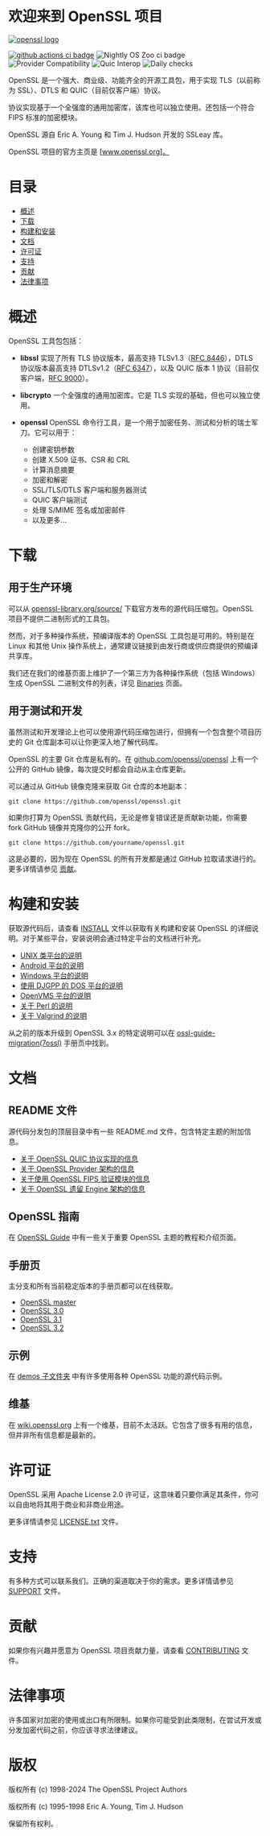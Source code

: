 欢迎来到 OpenSSL 项目
========================

[![openssl logo]][www.openssl.org]

[![github actions ci badge]][github actions ci]
![Nightly OS Zoo ci badge](https://github.com/openssl/openssl/actions/workflows/os-zoo.yml/badge.svg)
![Provider Compatibility](https://github.com/openssl/openssl/actions/workflows/provider-compatibility.yml/badge.svg)
![Quic Interop](https://github.com/openssl/openssl/actions/workflows/run_quic_interop.yml/badge.svg)
![Daily checks](https://github.com/openssl/openssl/actions/workflows/run-checker-daily.yml/badge.svg)

OpenSSL 是一个强大、商业级、功能齐全的开源工具包，用于实现 TLS（以前称为 SSL）、DTLS 和 QUIC（目前仅客户端）协议。

协议实现基于一个全强度的通用加密库，该库也可以独立使用。还包括一个符合 FIPS 标准的加密模块。

OpenSSL 源自 Eric A. Young 和 Tim J. Hudson 开发的 SSLeay 库。

OpenSSL 项目的官方主页是 [www.openssl.org]。

目录
=================

- [概述](#概述)
- [下载](#下载)
- [构建和安装](#构建和安装)
- [文档](#文档)
- [许可证](#许可证)
- [支持](#支持)
- [贡献](#贡献)
- [法律事项](#法律事项)

概述
========

OpenSSL 工具包包括：

- **libssl**
  实现了所有 TLS 协议版本，最高支持 TLSv1.3（[RFC 8446]），DTLS 协议版本最高支持 DTLSv1.2（[RFC 6347]），以及 QUIC 版本 1 协议（目前仅客户端，[RFC 9000]）。

- **libcrypto**
  一个全强度的通用加密库。它是 TLS 实现的基础，但也可以独立使用。

- **openssl**
  OpenSSL 命令行工具，是一个用于加密任务、测试和分析的瑞士军刀。它可以用于：
    - 创建密钥参数
    - 创建 X.509 证书、CSR 和 CRL
    - 计算消息摘要
    - 加密和解密
    - SSL/TLS/DTLS 客户端和服务器测试
    - QUIC 客户端测试
    - 处理 S/MIME 签名或加密邮件
    - 以及更多...

下载
========

用于生产环境
------------------

可以从 [openssl-library.org/source/](https://openssl-library.org/source/) 下载官方发布的源代码压缩包。OpenSSL 项目不提供二进制形式的工具包。

然而，对于多种操作系统，预编译版本的 OpenSSL 工具包是可用的。特别是在 Linux 和其他 Unix 操作系统上，通常建议链接到由发行商或供应商提供的预编译共享库。

我们还在我们的维基页面上维护了一个第三方为各种操作系统（包括 Windows）生成 OpenSSL 二进制文件的列表，详见 [Binaries] 页面。

用于测试和开发
---------------------------

虽然测试和开发理论上也可以使用源代码压缩包进行，但拥有一个包含整个项目历史的 Git 仓库副本可以让你更深入地了解代码库。

OpenSSL 的主要 Git 仓库是私有的。在 [github.com/openssl/openssl] 上有一个公开的 GitHub 镜像，每次提交时都会自动从主仓库更新。

可以通过从 GitHub 镜像克隆来获取 Git 仓库的本地副本：

    git clone https://github.com/openssl/openssl.git

如果你打算为 OpenSSL 贡献代码，无论是修复错误还是贡献新功能，你需要 fork GitHub 镜像并克隆你的公开 fork。

    git clone https://github.com/yourname/openssl.git

这是必要的，因为现在 OpenSSL 的所有开发都是通过 GitHub 拉取请求进行的。更多详情请参见 [贡献](#贡献)。

构建和安装
=================

获取源代码后，请查看 [INSTALL](INSTALL) 文件以获取有关构建和安装 OpenSSL 的详细说明。对于某些平台，安装说明会通过特定平台的文档进行补充。

* [UNIX 类平台的说明](NOTES-UNIX.md)
* [Android 平台的说明](NOTES-ANDROID.md)
* [Windows 平台的说明](NOTES-WINDOWS.md)
* [使用 DJGPP 的 DOS 平台的说明](NOTES-DJGPP.md)
* [OpenVMS 平台的说明](NOTES-VMS.md)
* [关于 Perl 的说明](NOTES-PERL.md)
* [关于 Valgrind 的说明](NOTES-VALGRIND.md)

从之前的版本升级到 OpenSSL 3.x 的特定说明可以在 [ossl-guide-migration(7ossl)] 手册页中找到。

文档
=============

README 文件
------------

源代码分发包的顶层目录中有一些 README.md 文件，包含特定主题的附加信息。

* [关于 OpenSSL QUIC 协议实现的信息](README-QUIC.md)
* [关于 OpenSSL Provider 架构的信息](README-PROVIDERS.md)
* [关于使用 OpenSSL FIPS 验证模块的信息](README-FIPS.md)
* [关于 OpenSSL 遗留 Engine 架构的信息](README-ENGINES.md)

OpenSSL 指南
-----------------

在 [OpenSSL Guide] 中有一些关于重要 OpenSSL 主题的教程和介绍页面。

手册页
------------

主分支和所有当前稳定版本的手册页都可以在线获取。

- [OpenSSL master](https://www.openssl.org/docs/manmaster)
- [OpenSSL 3.0](https://www.openssl.org/docs/man3.0)
- [OpenSSL 3.1](https://www.openssl.org/docs/man3.1)
- [OpenSSL 3.2](https://www.openssl.org/docs/man3.2)

示例
-----

在 [demos 子文件夹](https://github.com/openssl/openssl/tree/master/demos) 中有许多使用各种 OpenSSL 功能的源代码示例。

维基
----

在 [wiki.openssl.org] 上有一个维基，目前不太活跃。它包含了很多有用的信息，但并非所有信息都是最新的。

许可证
=======

OpenSSL 采用 Apache License 2.0 许可证，这意味着只要你满足其条件，你可以自由地将其用于商业和非商业用途。

更多详情请参见 [LICENSE.txt](https://github.com/openssl/openssl/blob/master/LICENSE.txt) 文件。

支持
=======

有多种方式可以联系我们。正确的渠道取决于你的需求。更多详情请参见 [SUPPORT](SUPPORT.md) 文件。

贡献
============

如果你有兴趣并愿意为 OpenSSL 项目贡献力量，请查看 [CONTRIBUTING](CONTRIBUTING.md) 文件。

法律事项
==========

许多国家对加密的使用或出口有所限制。如果你可能受到此类限制，在尝试开发或分发加密代码之前，你应该寻求法律建议。

版权
=========

版权所有 (c) 1998-2024 The OpenSSL Project Authors

版权所有 (c) 1995-1998 Eric A. Young, Tim J. Hudson

保留所有权利。

<!-- Links  -->

[www.openssl.org]:
<https://www.openssl.org>
"OpenSSL Homepage"

[github.com/openssl/openssl]:
<https://github.com/openssl/openssl>
"OpenSSL GitHub Mirror"

[wiki.openssl.org]:
<https://wiki.openssl.org>
"OpenSSL Wiki"

[ossl-guide-migration(7ossl)]:
<https://www.openssl.org/docs/manmaster/man7/ossl-guide-migration.html>
"OpenSSL Migration Guide"

[RFC 8446]:
<https://tools.ietf.org/html/rfc8446>

[RFC 6347]:
<https://tools.ietf.org/html/rfc6347>

[RFC 9000]:
<https://tools.ietf.org/html/rfc9000>

[Binaries]:
<https://wiki.openssl.org/index.php/Binaries>
"List of third party OpenSSL binaries"

[OpenSSL Guide]:
<https://www.openssl.org/docs/manmaster/man7/ossl-guide-introduction.html>
"An introduction to OpenSSL"

<!-- Logos and Badges -->

[openssl logo]:
openssl.svg
"OpenSSL Logo"

[github actions ci badge]:
<https://github.com/openssl/openssl/workflows/GitHub%20CI/badge.svg>
"GitHub Actions CI Status"

[github actions ci]:
<https://github.com/openssl/openssl/actions?query=workflow%3A%22GitHub+CI%22>
"GitHub Actions CI"

[appveyor badge]:
<https://ci.appveyor.com/api/projects/status/8e10o7xfrg73v98f/branch/master?svg=true>
"AppVeyor Build Status"

[appveyor jobs]:
<https://ci.appveyor.com/project/openssl/openssl/branch/master>
"AppVeyor Jobs"